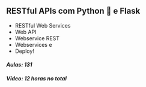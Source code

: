 ## RESTful APIs com Python :snake: e Flask

- RESTful Web Services 
- Web API 
- Webservice REST 
- Webservices e 
- Deploy!


#### _Aulas: 131_
#### _Vídeo: 12 horas no total_

